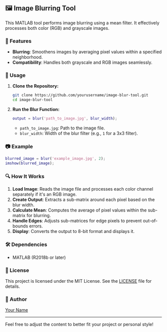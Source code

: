 ## 🖼️ Image Blurring Tool

This MATLAB tool performs image blurring using a mean filter. It effectively processes both color (RGB) and grayscale images.

### 🌟 Features
- **Blurring**: Smoothens images by averaging pixel values within a specified neighborhood.
- **Compatibility**: Handles both grayscale and RGB images seamlessly.

### 🚀 Usage

1. **Clone the Repository:**
   ```bash
   git clone https://github.com/yourusername/image-blur-tool.git
   cd image-blur-tool
   ```

2. **Run the Blur Function:**
   ```matlab
   output = blur('path_to_image.jpg', blur_width);
   ```

   - `path_to_image.jpg`: Path to the image file.
   - `blur_width`: Width of the blur filter (e.g., `1` for a 3x3 filter).

### 📷 Example

```matlab
blurred_image = blur('example_image.jpg', 2);
imshow(blurred_image);
```

### 🔍 How It Works

1. **Load Image**: Reads the image file and processes each color channel separately if it's an RGB image.
2. **Create Output**: Extracts a sub-matrix around each pixel based on the blur width.
3. **Calculate Mean**: Computes the average of pixel values within the sub-matrix for blurring.
4. **Handle Edges**: Adjusts sub-matrices for edge pixels to prevent out-of-bounds errors.
5. **Display**: Converts the output to 8-bit format and displays it.

### 🛠️ Dependencies
- MATLAB (R2018b or later)

### 📜 License
This project is licensed under the MIT License. See the [LICENSE](LICENSE) file for details.

### 👤 Author
[Your Name](https://github.com/yourusername)

---

Feel free to adjust the content to better fit your project or personal style!
